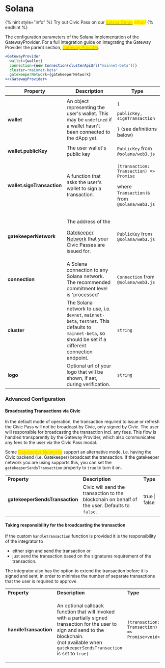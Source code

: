 # Solana

{% hint style="info" %}
Try out Civic Pass on our [<mark style="color:orange;">Solana Demo</mark>](https://getpass.civic.com) <mark style="color:orange;">dApp!</mark>
{% endhint %}

The configuration parameters of the Solana implementation of the GatewayProvider. For a full integration guide on integrating the Gateway Provider the parent section, [<mark style="color:orange;">Gateway Provider</mark>](../).

```jsx
<GatewayProvider
  wallet={wallet}
  connection={new Connection(clusterApiUrl("mainnet-beta"))}
  cluster="mainnet-beta"
  gatekeeperNetwork={gatekeeperNetwork}
></GatewayProvider>
```

| **Property**               | **Description**                                                                                                                                            | **Type**                                                                                                                                              |
| -------------------------- | ---------------------------------------------------------------------------------------------------------------------------------------------------------- | ----------------------------------------------------------------------------------------------------------------------------------------------------- |
| **wallet**                 | An object representing the user's wallet. This may be `undefined` if a wallet hasn't been connected to the dApp yet.                                       | <p><code>{</code></p><p><code>publicKey, signTransaction</code></p><p><code>}</code> (see definitions below)</p>                                      |
| **wallet.publicKey**       | The user wallet's public key                                                                                                                               | `PublicKey` from `@solana/web3.js`                                                                                                                    |
| **wallet.signTransaction** | A function that asks the user's wallet to sign a transaction.                                                                                              | <p><code>(transaction: Transaction) => Promise<Transaction></code></p><p>where <code>Transaction</code> is from <code>@solana/web3.js</code></p> |
| **gatekeeperNetwork**      | <p>The address of the</p><p><a href="../../../selecting-a-pass.md">Gatekeeper Network</a> that your Civic Passes are issued for.</p>                       | `PublicKey` from `@solana/web3.js`                                                                                                                    |
| **connection**             | A Solana connection to any Solana network. The recommended commitment level is 'processed'                                                                 | `Connection` from `@solana/web3.js`                                                                                                                   |
| **cluster**                | The Solana network to use, i.e. `devnet`, `mainnet-beta`, `testnet`. This defaults to `mainnet-beta`, so should be set if a different connection endpoint. | `string`                                                                                                                                              |
| **logo**                   | Optional url of your logo that will be shown, if set, during verification.                                                                                 | `string`                                                                                                                                              |

### Advanced Configuration

#### Broadcasting Transactions via Civic

In the default mode of operation, the transaction required to issue or refresh the Civic Pass will not be broadcast by Civic, only signed by Civic. The user will responsible for broadcasting the transaction incl. any fees. This flow is handled transparently by the Gateway Provider, which also communicates any fees to the user via the Civic Pass modal.

Some [<mark style="color:orange;">Gatekeeper Networks</mark>](../../../selecting-a-pass.md) support an alternative mode, i.e. having the Civic backend (i.e. Gatekeeper) broadcast the transaction. If the gatekeeper network you are using supports this, you can set the `gatekeeperSendsTransaction` property to `true` to turn it on.

|                                |                                                                                               |               |
| ------------------------------ | --------------------------------------------------------------------------------------------- | ------------- |
| **Property**                   | **Description**                                                                               | **Type**      |
| **gatekeeperSendsTransaction** | Civic will send the transaction to the blockchain on behalf of the user. Defaults to `false`. | true \| false |

#### Taking responsibility for the broadcasting the transaction

If the custom `handleTransaction` function is provided it is the responsibility of the integrator to

- either sign and send the transaction or
- just send the transaction based on the signatures requirement of the transaction.

The integrator also has the option to extend the transaction before it is signed and sent, in order to minimise the number of separate transactions that the user is required to approve.

|                       |                                                                                                                                                                                                                                         |                                               |
| --------------------- | --------------------------------------------------------------------------------------------------------------------------------------------------------------------------------------------------------------------------------------- | --------------------------------------------- |
| **Property**          | **Description**                                                                                                                                                                                                                         | **Type**                                      |
| **handleTransaction** | <p>An optional callback function that will invoked with a partially signed transaction for the user to sign and send to the blockchain.<br>(not available when <code>gatekeeperSendsTransaction</code> is set to <code>true)</code></p> | `(transaction: Transaction) => Promise<void>` |

